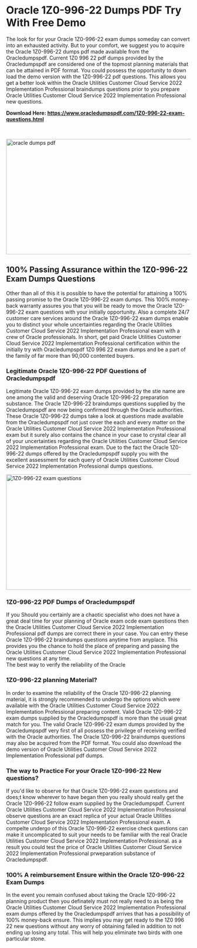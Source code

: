 <h1>Oracle 1Z0-996-22 Dumps PDF Try With Free Demo</h1>
<p>The look for for your Oracle 1Z0-996-22 exam dumps someday can convert into an exhausted activity. But to your comfort, we suggest you to acquire the Oracle 1Z0-996-22 dumps pdf made available from the Oracledumpspdf. Current 1Z0 996 22 pdf dumps provided by the Oracledumpspdf are considered one of the topmost planning materials that can be attained in PDF format. You could possess the opportunity to down load the demo version with the 1Z0-996-22 pdf questions. This allows you get a better look within the Oracle Utilities Customer Cloud Service 2022 Implementation Professional braindumps questions prior to you prepare Oracle Utilities Customer Cloud Service 2022 Implementation Professional new questions.</p>
<p><strong>Download Here: <a href="https://www.oracledumpspdf.com/1Z0-996-22-exam-questions.html">https://www.oracledumpspdf.com/1Z0-996-22-exam-questions.html</a></strong></p>
<p>&nbsp;</p>
<p><span style="font-weight: 400;"><img style="display: block; margin-left: auto; margin-right: auto;" src="https://i.ibb.co/RCKYBmz/digital-marketing-Made-with-Poster-My-Wall.jpg" alt="oracle dumps pdf" width="850" height="314" /></span></p>
<h2><strong>100% Passing Assurance within the 1Z0-996-22 Exam Dumps Questions</strong></h2>
<p>Other than all of this it is possible to have the potential for attaining a 100% passing promise to the Oracle 1Z0-996-22 exam dumps. This 100% money-back warranty assures you that you will be ready to move the Oracle 1Z0-996-22 exam questions with your initially opportunity. Also a complete 24/7 customer care services around the Oracle 1Z0-996-22 exam dumps enable you to distinct your whole uncertainties regarding the Oracle Utilities Customer Cloud Service 2022 Implementation Professional exam with a crew of Oracle professionals. In short, get paid Oracle Utilities Customer Cloud Service 2022 Implementation Professional certification within the initially try with Oracledumpspdf 1Z0 996 22 exam dumps and be a part of the family of far more than 90,000 contented buyers.</p>
<h3><strong>Legitimate Oracle 1Z0-996-22 PDF Questions of Oracledumpspdf</strong></h3>
<p>Legitimate Oracle 1Z0-996-22 exam dumps provided by the stie name are one among the valid and deserving Oracle 1Z0-996-22 preparation substance. The Oracle 1Z0-996-22 braindumps questions supplied by the Oracledumpspdf are now being confirmed through the Oracle authorities. These Oracle 1Z0-996-22 dumps take a look at questions made available from the Oracledumpspdf not just cover the each and every matter on the Oracle Utilities Customer Cloud Service 2022 Implementation Professional exam but it surely also contains the chance in your case to crystal clear all of your uncertainties regarding the Oracle Utilities Customer Cloud Service 2022 Implementation Professional exam. Due to the fact the Oracle 1Z0-996-22 dumps offered by the Oracledumpspdf supply you with the excellent assessment for each query of Oracle Utilities Customer Cloud Service 2022 Implementation Professional dumps questions.</p>
<p><a href="https://www.oracledumpspdf.com/1Z0-996-22-exam-questions.html"><span style="font-weight: 400;"><img style="display: block; margin-left: auto; margin-right: auto;" src="https://i.ibb.co/zfVYYs0/Digital-Marketing-Agency-Made-with-Poster-My-Wall-1.jpg" alt="1Z0-996-22 exam questions" width="850" height="314" /></span></a></p>
<h3><strong>1Z0-996-22 PDF Dumps of Oracledumpspdf</strong></h3>
<p>If you Should you certainly are a chaotic specialist who does not have a great deal time for your planning of Oracle exam ocde exam questions then the Oracle Utilities Customer Cloud Service 2022 Implementation Professional pdf dumps are correct there in your case. You can entry these Oracle 1Z0-996-22 braindumps questions anytime from anyplace. This provides you the chance to hold the place of preparing and passing the Oracle Utilities Customer Cloud Service 2022 Implementation Professional new questions at any time.<br />The best way to verify the reliability of the Oracle</p>
<h3>1Z0-996-22 planning Material?</h3>
<p>In order to examine the reliability of the Oracle 1Z0-996-22 planning material, it is strongly recommended to undergo the options which were available with the Oracle Utilities Customer Cloud Service 2022 Implementation Professional preparing content. Valid Oracle 1Z0-996-22 exam dumps supplied by the Oracledumpspdf is more than the usual great match for you. The valid Oracle 1Z0-996-22 exam dumps provided by the Oracledumpspdf very first of all possess the privilege of receiving verified with the Oracle authorities. The Oracle 1Z0-996-22 braindumps questions may also be acquired from the PDF format. You could also download the demo version of Oracle Utilities Customer Cloud Service 2022 Implementation Professional pdf dumps.</p>
<h3>The way to Practice For your Oracle 1Z0-996-22 New questions?</h3>
<p>If you'd like to observe for that Oracle 1Z0-996-22 exam questions and does;t know wherever to have began then you really should really get the Oracle 1Z0-996-22 follow exam supplied by the Oracledumpspdf. Current Oracle Utilities Customer Cloud Service 2022 Implementation Professional observe questions are an exact replica of your actual Oracle Utilities Customer Cloud Service 2022 Implementation Professional exam. A compelte undergo of this Oracle 1Z0-996-22 exercise check questions can make it uncomplicated to suit your needs to be familiar with the real Oracle Utilities Customer Cloud Service 2022 Implementation Professional. as a result you could test the price of Oracle Utilities Customer Cloud Service 2022 Implementation Professional prweparation substance of Oracledumpspdf.</p>
<h3><strong>100% A reimbursement Ensure within the Oracle 1Z0-996-22 Exam Dumps</strong></h3>
<p>In the event you remain confused about taking the Oracle 1Z0-996-22 planning product then you definately must not really need to as being the Oracle Utilities Customer Cloud Service 2022 Implementation Professional exam dumps offered by the Oracledumpspdf arrives that has a possibility of 100% money-back ensure. This implies you may get ready to the 1Z0 996 22 new questions without any worry of obtaining failed in addition to not ending up losing any total. This will help you eliminate two birds with one particular stone.</p>
